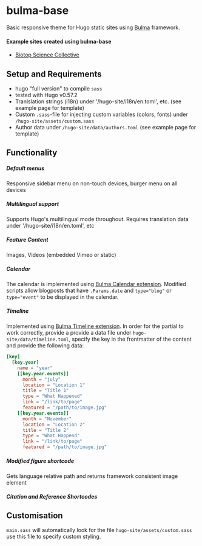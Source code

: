 # bulma-base

Basic responsive theme for Hugo static sites using [Bulma](https://bulma.io/) framework.

#### Example sites created using **bulma-base**
- [Biotop Science Collective](http://biotop.github.io/biotop-new)


## Setup and Requirements
- hugo "full version" to compile `sass`
- tested with Hugo v0.57.2
- Tranlslation strings (i18n) under '/hugo-site/i18n/en.toml', etc. (see example page for template)
- Custom `.sass`-file for injecting custom variables (colors, fonts) under `/hugo-site/assets/custom.sass`
- Author data under `/hugo-site/data/authors.toml` (see example page for template)

## Functionality

##### Default menus
Responsive sidebar menu on non-touch devices, burger menu on all devices

##### Multilingual support
Supports Hugo's multilingual mode throughout. Requires translation data under '/hugo-site/i18n/en.toml', etc

##### Feature Content
Images, Videos (embedded Vimeo or static)

##### Calendar
The calendar is implemented using [Bulma Calendar extension](https://creativebulma.net/product/calendar/demo). Modified scripts allow blogposts that have `.Params.date` and `type="blog"` or `type="event"` to be displayed in the calendar.

##### Timeline
Implemented using [Bulma Timeline extension](https://wikiki.github.io/components/timeline/). In order for the partial to work correctly, provide a provide a data file under `hugo-site/data/timeline.toml`, specify the key in the frontmatter of the content and provide the following data:

```toml
[key]
  [key.year]
    name = "year"
    [[key.year.events]]
      month = "july"
      location = "Location 1"
      title = "Title 1"
      type = "What Happened"
      link = "/link/to/page"
      featured = "/path/to/image.jpg"
    [[key.year.events]]
      month = "November"
      location = "Location 2"
      title = "Title 2"
      type = "What Happend"
      link = "/link/to/page"
      featured = "/path/to/image.jpg"
```
##### Modified figure shortcode
Gets language relative path and returns framework consistent image element

##### Citation and Reference Shortcodes

## Customisation
`main.sass` will automatically look for the file `hugo-site/assets/custom.sass` use this file to specify custom styling.
